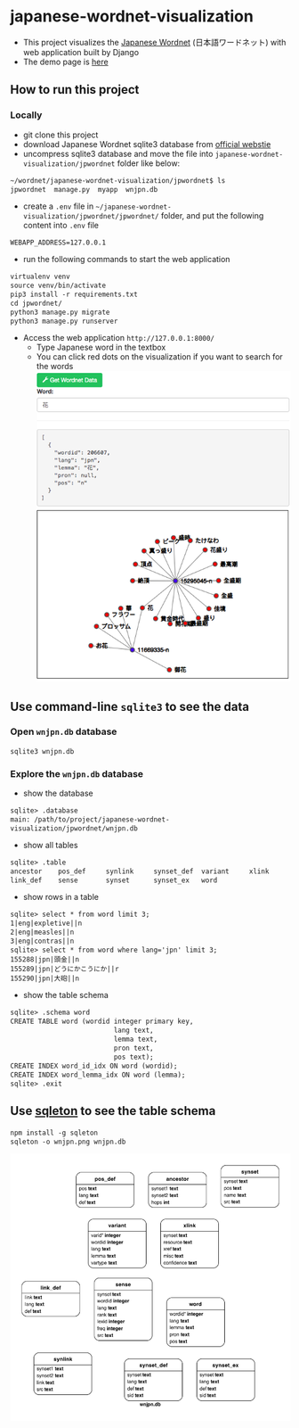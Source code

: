 # japanese-wordnet-visualization
* This project visualizes the [Japanese Wordnet](https://bond-lab.github.io/wnja/) (日本語ワードネット) with web application built by Django
* The demo page is [here](http://35.78.115.229:8000/)

## How to run this project
### Locally
* git clone this project
* download Japanese Wordnet sqlite3 database from [official webstie](https://bond-lab.github.io/wnja/jpn/downloads.html)
* uncompress sqlite3 database and move the file into `japanese-wordnet-visualization/jpwordnet` folder like below:
```
~/wordnet/japanese-wordnet-visualization/jpwordnet$ ls
jpwordnet  manage.py  myapp  wnjpn.db
```
* create a `.env` file in `~/japanese-wordnet-visualization/jpwordnet/jpwordnet/` folder, and put the following content into `.env` file
```
WEBAPP_ADDRESS=127.0.0.1
```

* run the following commands to start the web application
```
virtualenv venv
source venv/bin/activate
pip3 install -r requirements.txt 
cd jpwordnet/
python3 manage.py migrate
python3 manage.py runserver
```

* Access the web application `http://127.0.0.1:8000/`
  * Type Japanese word in the textbox
  * You can click red dots on the visualization if you want to search for the words
![jp_wordnet_demo](https://github.com/HemingwayLee/japanese-wordnet-visualization/blob/master/img/demo.png?raw=true)

## Use command-line `sqlite3` to see the data
### Open `wnjpn.db` database
```
sqlite3 wnjpn.db 
```

### Explore the `wnjpn.db` database
* show the database
```
sqlite> .database
main: /path/to/project/japanese-wordnet-visualization/jpwordnet/wnjpn.db
```

* show all tables
```
sqlite> .table
ancestor    pos_def     synlink     synset_def  variant     xlink     
link_def    sense       synset      synset_ex   word    
```

* show rows in a table 
```
sqlite> select * from word limit 3;
1|eng|expletive||n
2|eng|measles||n
3|eng|contras||n
sqlite> select * from word where lang='jpn' limit 3;
155288|jpn|頭金||n
155289|jpn|どうにかこうにか||r
155290|jpn|大砲||n
```

* show the table schema
```
sqlite> .schema word
CREATE TABLE word (wordid integer primary key,
                          lang text,
                          lemma text,
                          pron text,
                          pos text);
CREATE INDEX word_id_idx ON word (wordid);
CREATE INDEX word_lemma_idx ON word (lemma);  
sqlite> .exit
```

## Use [sqleton](https://github.com/inukshuk/sqleton) to see the table schema
```
npm install -g sqleton
sqleton -o wnjpn.png wnjpn.db 
```

![wnjpn_diagram](https://raw.githubusercontent.com/HemingwayLee/japanese-wordnet-visualization/master/img/wnjpn.png)

